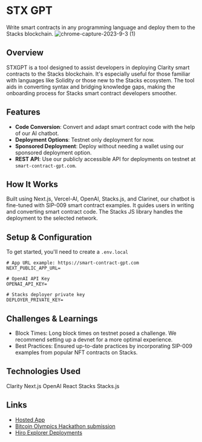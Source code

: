 # STX GPT

Write smart contracts in any programming language and deploy them to the Stacks blockchain.
![chrome-capture-2023-9-3 (1)](https://github.com/Markeljan/smart-contract-gpt/assets/12901349/2157fb11-686c-4648-bcb5-6157b6cf8946)

## Overview

STXGPT is a tool designed to assist developers in deploying Clarity smart contracts to the Stacks blockchain. It's especially useful for those familiar with languages like Solidity or those new to the Stacks ecosystem. The tool aids in converting syntax and bridging knowledge gaps, making the onboarding process for Stacks smart contract developers smoother.

## Features

- **Code Conversion**: Convert and adapt smart contract code with the help of our AI chatbot.
- **Deployment Options**: Testnet only deployment for now.
- **Sponsored Deployment**: Deploy without needing a wallet using our sponsored deployment option.
- **REST API**: Use our publicly accessible API for deployments on testnet at `smart-contract-gpt.com`.

## How It Works

Built using Next.js, Vercel-AI, OpenAI, Stacks.js, and Clarinet, our chatbot is fine-tuned with SIP-009 smart contract examples. It guides users in writing and converting smart contract code. The Stacks JS library handles the deployment to the selected network.

## Setup & Configuration

To get started, you'll need to create a `.env.local`

```env.local
# App URL example: https://smart-contract-gpt.com
NEXT_PUBLIC_APP_URL=

# OpenAI API Key
OPENAI_API_KEY=

# Stacks deployer private key
DEPLOYER_PRIVATE_KEY=
```

## Challenges & Learnings

- Block Times: Long block times on testnet posed a challenge. We recommend setting up a devnet for a more optimal experience.
- Best Practices: Ensured up-to-date practices by incorporating SIP-009 examples from popular NFT contracts on Stacks.

## Technologies Used

Clarity
Next.js
OpenAI
React
Stacks
Stacks.js

## Links

- [Hosted App](smart-contract-gpt.com)
- [Bitcoin Olympics Hackathon submission](https://devpost.com/software/smart-contract-gpt)
- [Hiro Explorer Deployments](https://explorer.hiro.so/address/ST35TFTK3KTSTM6ZXX8232SDYREJYGPQJ7SKPZN9X?chain=testnet)
